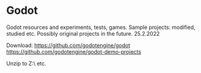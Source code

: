 # Godot
Godot resources and experiments, tests, games. Sample projects: modified, studied etc. Possibly original projects in the future. 
25.2.2022


Download:
https://github.com/godotengine/godot
https://github.com/godotengine/godot-demo-projects

Unzip to Z:\ etc.



